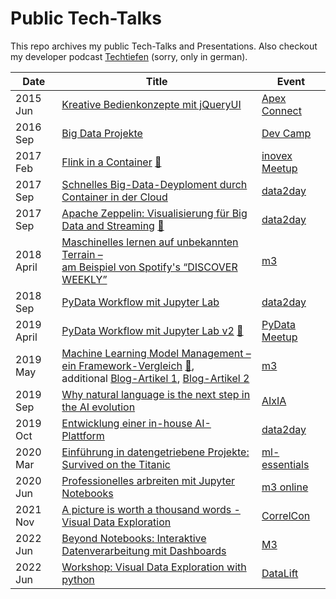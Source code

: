 # Public Tech-Talks

This repo archives my public Tech-Talks and Presentations. Also checkout my developer podcast [Techtiefen](https://techtiefen.de/) (sorry, only in german).

Date  | Title | Event 
------------- | ------------- | ------------- 
2015 Jun  | [Kreative Bedienkonzepte mit jQueryUI](https://www.dropbox.com/s/zu7j2hgcmdou6dd/Kreative%20Bedienkonzepte%20mit%20jQueryUI.pdf?dl=1) | [Apex Connect](https://apex.doag.org/de/home/) 
2016 Sep  | [Big Data Projekte](https://www.dropbox.com/s/fo9ys8nq6wf92wd/Big%20Data%20Projekte.pdf?dl=1) | [Dev Camp](https://www.campus-devcamp.de/)
2017 Feb  | [Flink in a Container](https://www.dropbox.com/s/v8ko5lqds9ivyqc/2016-02%20Flink%20Meetup.pdf?dl=1) [:movie_camera:](https://www.youtube.com/watch?v=ej4juSB6MKs) | [inovex Meetup](https://www.meetup.com/inovex-karlsruhe/events/237131183/)
2017 Sep  | [Schnelles Big-Data-Deyploment durch Container in der Cloud](https://www.dropbox.com/s/zlqllc6290cxzyr/BigData_in_der_Cloud.pdf?dl=1) | [data2day](https://www.data2day.de/veranstaltung-5980-schnelles-big-data-deyploment-durch-container-in-der-cloud.html?id=5980)
2017 Sep  | [Apache Zeppelin: Visualisierung für Big Data and Streaming](https://github.com/krlng/techtalks/tree/master/2017_apache-zeppelin) [:movie_camera:](https://www.youtube.com/watch?v=cpRLb6b6V9c)| [data2day](https://www.data2day.de/veranstaltung-5963-apache-zeppelin%3A-visualisierung-f%C3%BCr-big-data-and-streaming.html?id=5963)
2018 April  | [Maschinelles lernen auf unbekannten Terrain – <br />am Beispiel von Spotify's “DISCOVER WEEKLY”](https://www.dropbox.com/s/1fgpwhr523xyv7a/m3.pdf?dl=1) | [m3](https://www.m3-konferenz.de/veranstaltung-6301-maschinelles-lernen-auf-unbekanntem-terrain-%E2%80%93-am-beispiel-von-spotifys-%E2%80%9Cdiscover-weekly%E2%80%9D.html?id=6301)
2018 Sep  | [PyData Workflow mit Jupyter Lab](https://github.com/krlng/d2d-jupyterlab) | [data2day](https://www.data2day.de/veranstaltung-7121-pydata-workflow-mit-jupyter-lab.html?id=7121)
2019 April  | [PyData Workflow mit Jupyter Lab v2](https://github.com/krlng/d2d-jupyterlab) [:movie_camera:](https://www.youtube.com/watch?v=aSChciAOvcE)| [PyData Meetup](https://www.meetup.com/PyData-Suedwest/events/258321928/)
2019 May  | [Machine Learning Model Management – ein Framework-Vergleich](https://www.dropbox.com/s/2uolzlqzcvr05iu/m3%20machine%20learning%20management_compressed.pdf?dl=1) [:movie_camera:](https://vimeo.com/showcase/6030689/video/338845827), <br />additional [Blog-Artikel 1](https://www.inovex.de/blog/how-to-manage-machine-learning-models/), [Blog-Artikel 2](https://www.inovex.de/blog/machine-learning-model-management/) | [m3](https://www.m3-konferenz.de/lecture.php?id=7774) 
2019 Sep  | [Why natural language is the next step in the AI evolution](https://www.dropbox.com/s/w9ewxla516tv170/aixia.pdf?dl=1) | [AIxIA](https://aixia.eu/speaker/nico-kreiling) 
2019 Oct  | [Entwicklung einer in-house AI-Plattform](https://www.dropbox.com/s/pvhw6gq71c2sdub/d2d%20ai%20platforms.pdf?dl=1) | [data2day](https://www.data2day.de/lecture.php?id=9416) 
2020 Mar  | [Einführung in datengetriebene Projekte: Survived on the Titanic](https://github.com/krlng/titanic) | [ml-essentials](https://ml-essentials.de/lecture.php?id=10730)
2020 Jun  | [Professionelles arbreiten mit Jupyter Notebooks](https://github.com/krlng/2020_m3_online) | [m3 online](https://online.m3-konferenz.de/lecture.php?id=12332) 
2021 Nov  | [A picture is worth a thousand words - Visual Data Exploration](https://github.com/krlng/py-dashboarding/blob/main/py-dashboarding/notebooks/Correlcon.ipynb) | [CorrelCon](https://correlaid.org/en/events/2021-11/correlcon/) 
2022 Jun | [Beyond Notebooks: Interaktive Datenverarbeitung mit Dashboards](https://raw.githubusercontent.com/krlng/techtalks/master/2022_m3_py-dashboards.pdf) | [M3](https://www.m3-konferenz.de/veranstaltung-14111-0-beyond-notebooks-interaktive-datenverarbeitung-mit-dashboards.html) 
 2022 Jun   | [Workshop: Visual Data Exploration with python](https://github.com/krlng/py-dashboarding/blob/main/py-dashboarding) | [DataLift](https://www.thedatalift.eu/)